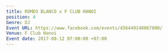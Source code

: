 ```yaml
---
title: ROMEO BLANCO x F CLUB HANOI
position: 4
Genre: DJ
Event URL: https://www.facebook.com/events/456449148067800/
Venue: F Club Hanoi
Event date: 2017-08-12 07:00:00 +07:00
---
```


